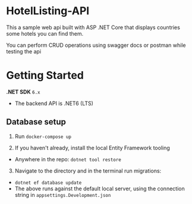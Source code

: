 # HotelListing-API

This a sample web api built with ASP .NET Core that displays countries some hotels you can find them.

You can perform CRUD operations using swagger docs or postman while testing the api

# Getting Started

**.NET SDK** `6.x`
- The backend API is .NET6 (LTS)

## Database setup

1. Run `docker-compose up`

2. If you haven't already, install the local Entity Framework tooling
  - Anywhere in the repo: `dotnet tool restore`
  
3. Navigate to the directory and in the terminal run migrations:
  - `dotnet ef database update`
  - The above runs against the default local server, using the connection string in `appsettings.Development.json`
